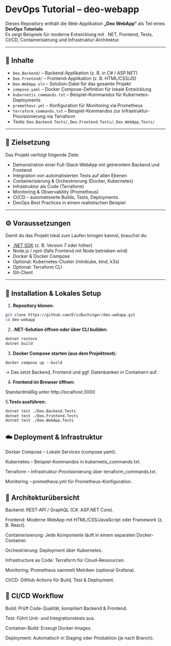 # DevOps Tutorial – deo-webapp  

Dieses Repository enthält die Web-Applikation **„Deo WebApp“** als Teil eines **DevOps Tutorials**.  
Es zeigt Beispiele für moderne Entwicklung mit . NET, Frontend, Tests, CI/CD, Containerisierung und Infrastruktur-Architektur.

---

## 📂 Inhalte  

- `Deo.Backend/` – Backend-Applikation (z. B. in C# / ASP.NET)  
- `Deo.Frontend/` – Frontend-Applikation (z. B. HTML/CSS/JS)  
- `Deo.WebApp.sln` – Solution-Datei für das gesamte Projekt  
- `compose.yaml` – Docker Compose-Definition für lokale Entwicklung  
- `kubernetis_commands.txt` – Beispiel-Kommandos für Kubernetes-Deployments  
- `prometheus.yml` – Konfiguration für Monitoring via Prometheus  
- `terraform_commands.txt` – Beispiel-Kommandos zur Infrastruktur-Provisionierung via Terraform  
- Tests: `Deo.Backend.Tests/`, `Deo.Frontend.Tests/`, `Deo.WebApp.Tests/`

---

## 🎯 Zielsetzung  

Das Projekt verfolgt folgende Ziele:  

- Demonstration einer Full-Stack-WebApp mit getrenntem Backend und Frontend  
- Integration von automatisierten Tests auf allen Ebenen  
- Containerisierung & Orchestrierung (Docker, Kubernetes)  
- Infrastruktur als Code (Terraform)  
- Monitoring & Observability (Prometheus)  
- CI/CD – automatisierte Builds, Tests, Deployments  
- DevOps Best Practices in einem realistischen Beispiel  

---

## ⚙️ Voraussetzungen  

Damit du das Projekt lokal zum Laufen bringen kannst, brauchst du:  

- [.NET SDK](https://dotnet.microsoft.com/) (z. B. Version 7 oder höher)  
- Node.js / npm (falls Frontend mit Node betrieben wird)  
- Docker & Docker Compose  
- Optional: Kubernetes-Cluster (minikube, kind, k3s)  
- Optional: Terraform CLI  
- Git-Client  

---

## 🚀 Installation & Lokales Setup  

1. **Repository klonen:**  
```bash
git clone https://github.com/EricBuchinger/deo-webapp.git
cd deo-webapp
```
2. **.NET-Solution öffnen oder über CLI builden:**
```bash
dotnet restore
dotnet build
```
3. **Docker Compose starten (aus dem Projektroot):**

`docker compose up --build`

→ Das setzt Backend, Frontend und ggf. Datenbanken in Containern auf.

4. **Frontend im Browser öffnen:**

Standardmäßig unter http://localhost:3000

5.**Tests ausführen:**
```bash
dotnet test ./Deo.Backend.Tests
dotnet test ./Deo.Frontend.Tests
dotnet test ./Deo.WebApp.Tests
```
## ☁️ Deployment & Infrastruktur

Docker Compose – Lokale Services (compose.yaml).

Kubernetes – Beispiel-Kommandos in kubernetis_commands.txt.

Terraform – Infrastruktur-Provisionierung über terraform_commands.txt.

Monitoring – prometheus.yml für Prometheus-Konfiguration.

## 🧩 Architekturübersicht

Backend: REST-API / GraphQL (C#, ASP.NET Core).

Frontend: Moderne WebApp mit HTML/CSS/JavaScript oder Framework (z. B. React).

Containerisierung: Jede Komponente läuft in einem separaten Docker-Container.

Orchestrierung: Deployment über Kubernetes.

Infrastructure as Code: Terraform für Cloud-Ressourcen.

Monitoring: Prometheus sammelt Metriken (optional Grafana).

CI/CD: GitHub Actions für Build, Test & Deployment.

## 🔄 CI/CD Workflow

Build: Prüft Code-Qualität, kompiliert Backend & Frontend.

Test: Führt Unit- und Integrationstests aus.

Container-Build: Erzeugt Docker-Images.

Deployment: Automatisch in Staging oder Produktion (je nach Branch).
